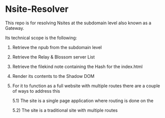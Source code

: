 # Nsite-Resolver
 
This repo is for resolving Nsites at the subdomain level also known as a Gateway.

Its technical scope is the following:

1) Retrieve the npub from the subdomain level

2) Retrieve the Relay & Blossom server List

3) Retrieve the filekind note containing the Hash for the index.html

4) Render its contents to the Shadow DOM

5) For it to function as a full website with multiple routes there are a couple of ways to address this

    5.1) The site is a single page application where routing is done on the 

    5.2) The site is a traditional site with multiple routes



